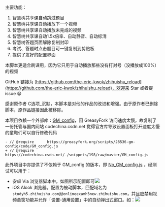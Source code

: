 主要功能：

1. 智慧树共享课自动跳过题目
2. 智慧树共享课自动播放下一个视频
3. 智慧树共享课自动播放未完成的视频
4. 智慧树共享课自动1.5x倍率、自动静音、自动标清
5. 智慧树答题页面解除复制封印
6. 考试、答题时点击题目可一键复制到剪贴板
6. 提供了友好的配置界面

本脚本更适合刷课用，因为它只用于自动播放那些没有打对号（没播放成100%）的视频

GitHub 链接为 [https://github.com/the-eric-kwok/zhihuishu_reload](https://github.com/the-eric-kwok/zhihuishu_reload)，欢迎来 Star 或者提 issue 😁

感谢原作者 C选项_沉默，本脚本是对他的作品的改进和增强。由于原作者已删除脚本，原作品链接因此被移除。

本项目依赖一个外部库：[GM_config](https://codechina.csdn.net/-/snippets/198/raw/master/GM_config.js)，因 GreasyFork 访问速度太慢，故复制了一份托管与国内网站 codechina.csdn.net
觉得官方库导致设置面板打开速度太慢的童鞋们可以自行修改代码
```
- // @require      https://greasyfork.org/scripts/28536-gm-config/code/GM_config.js
+ // @require      https://codechina.csdn.net/-/snippets/198/raw/master/GM_config.js
```

此外项目中亦提供了不依赖于 GM_config 的版本，即 [No_GM_config.js](https://raw.githubusercontent.com/the-eric-kwok/zhihuishu_reload/main/No\_GM\_config.js) ，经测试可以用于：
- 安卓 Via 浏览器脚本中。如图所示配置即可![](https://i.loli.net/2021/07/05/4lyFNrkdQxKUc9P.jpg)
- iOS Alook 浏览器。配置为被动脚本，匹配域名为 `studyh5.zhihuishu.com@@onlineexamh5new.zhihuishu.com`，并且应禁用视频悬窗功能并允许「设置-通用设置」中的自动弹出式窗口。如：![](https://i.loli.net/2021/07/05/nGWuJimqzKLTDsF.jpg)

